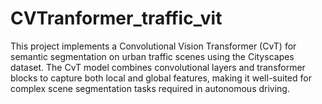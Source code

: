 # CVTranformer_traffic_vit
This project implements a Convolutional Vision Transformer (CvT) for semantic segmentation on urban traffic scenes using the Cityscapes dataset. The CvT model combines convolutional layers and transformer blocks to capture both local and global features, making it well-suited for complex scene segmentation tasks required in autonomous driving.
